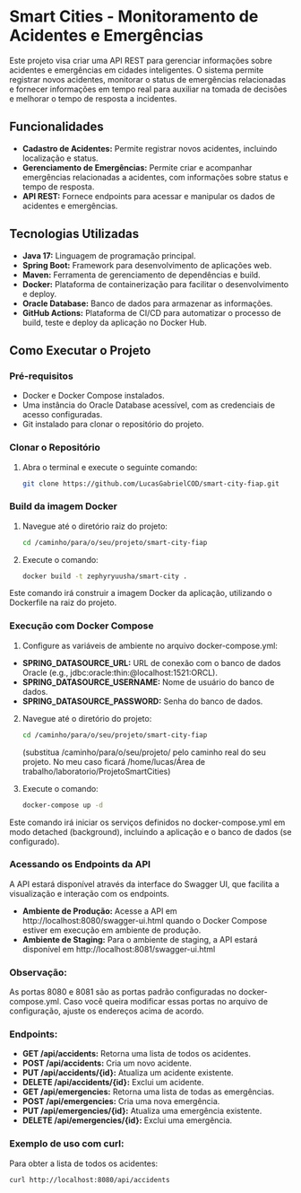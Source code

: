 # Smart Cities - Monitoramento de Acidentes e Emergências

Este projeto visa criar uma API REST para gerenciar informações sobre acidentes e emergências em cidades inteligentes. O sistema permite registrar novos acidentes, monitorar o status de emergências relacionadas e fornecer informações em tempo real para auxiliar na tomada de decisões e melhorar o tempo de resposta a incidentes.

## Funcionalidades

- **Cadastro de Acidentes:** Permite registrar novos acidentes, incluindo localização e status.
- **Gerenciamento de Emergências:** Permite criar e acompanhar emergências relacionadas a acidentes, com informações sobre status e tempo de resposta.
- **API REST:** Fornece endpoints para acessar e manipular os dados de acidentes e emergências.

## Tecnologias Utilizadas

- **Java 17:** Linguagem de programação principal.
- **Spring Boot:** Framework para desenvolvimento de aplicações web.
- **Maven:** Ferramenta de gerenciamento de dependências e build.
- **Docker:** Plataforma de containerização para facilitar o desenvolvimento e deploy.
- **Oracle Database:** Banco de dados para armazenar as informações.
- **GitHub Actions:** Plataforma de CI/CD para automatizar o processo de build, teste e deploy da aplicação no Docker Hub.

## Como Executar o Projeto

### Pré-requisitos

- Docker e Docker Compose instalados.
- Uma instância do Oracle Database acessível, com as credenciais de acesso configuradas.
- Git instalado para clonar o repositório do projeto.

### Clonar o Repositório

1. Abra o terminal e execute o seguinte comando:

   ```bash
   git clone https://github.com/LucasGabrielCOD/smart-city-fiap.git
   ```
   
### Build da imagem Docker
1. Navegue até o diretório raiz do projeto:

   ```bash
   cd /caminho/para/o/seu/projeto/smart-city-fiap
   ```

2. Execute o comando:

    ```bash
   docker build -t zephyryuusha/smart-city .
   ```

Este comando irá construir a imagem Docker da aplicação, utilizando o Dockerfile na raiz do projeto.

### Execução com Docker Compose
1. Configure as variáveis de ambiente no arquivo docker-compose.yml:

- **SPRING_DATASOURCE_URL:** URL de conexão com o banco de dados Oracle (e.g., jdbc:oracle:thin:@localhost:1521:ORCL).
- **SPRING_DATASOURCE_USERNAME:** Nome de usuário do banco de dados.
- **SPRING_DATASOURCE_PASSWORD:** Senha do banco de dados.

2. Navegue até o diretório do projeto:
   ```bash
   cd /caminho/para/o/seu/projeto/smart-city-fiap
   ```
   (substitua /caminho/para/o/seu/projeto/ pelo caminho real do seu projeto. No meu caso ficará /home/lucas/Área de trabalho/laboratorio/ProjetoSmartCities)

2. Execute o comando:

   ```bash
   docker-compose up -d 
   ```

Este comando irá iniciar os serviços definidos no docker-compose.yml em modo detached (background), incluindo a aplicação e o banco de dados (se configurado).

### Acessando os Endpoints da API
A API estará disponível através da interface do Swagger UI, que facilita a visualização e interação com os endpoints.

- **Ambiente de Produção:** Acesse a API em http://localhost:8080/swagger-ui.html quando o Docker Compose estiver em execução em ambiente de produção.
- **Ambiente de Staging:** Para o ambiente de staging, a API estará disponível em http://localhost:8081/swagger-ui.html

### Observação:

As portas 8080 e 8081 são as portas padrão configuradas no docker-compose.yml. Caso você queira modificar essas portas no arquivo de configuração, ajuste os endereços acima de acordo.

### Endpoints:
- **GET /api/accidents:** Retorna uma lista de todos os acidentes.
- **POST /api/accidents:** Cria um novo acidente.
- **PUT /api/accidents/{id}:** Atualiza um acidente existente.
- **DELETE /api/accidents/{id}:** Exclui um acidente.
- **GET /api/emergencies:** Retorna uma lista de todas as emergências.
- **POST /api/emergencies:** Cria uma nova emergência.
- **PUT /api/emergencies/{id}:** Atualiza uma emergência existente.
- **DELETE /api/emergencies/{id}:** Exclui uma emergência.

### Exemplo de uso com curl:
Para obter a lista de todos os acidentes:
```bash
curl http://localhost:8080/api/accidents 
```



   

